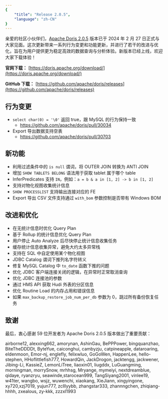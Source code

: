```yaml
---
{
    "title": "Release 2.0.5",
    "language": "zh-CN"
}
---
```


<!--
Licensed to the Apache Software Foundation (ASF) under one
or more contributor license agreements.  See the NOTICE file
distributed with this work for additional information
regarding copyright ownership.  The ASF licenses this file
to you under the Apache License, Version 2.0 (the
"License"); you may not use this file except in compliance
with the License.  You may obtain a copy of the License at

  http://www.apache.org/licenses/LICENSE-2.0

Unless required by applicable law or agreed to in writing,
software distributed under the License is distributed on an
"AS IS" BASIS, WITHOUT WARRANTIES OR CONDITIONS OF ANY
KIND, either express or implied.  See the License for the
specific language governing permissions and limitations
under the License.
-->


亲爱的社区小伙伴们，[Apache Doris 2.0.5](https://doris.apache.org/download/) 版本已于 2024 年 2 月 27 日正式与大家见面。这次更新带来一系列行为变更和功能更新，并进行了若干的改进与优化，旨在为用户提供更为稳定高效的数据查询与分析体验。新版本已经上线，欢迎大家下载体验！

**官网下载：** [https://doris.apache.org/download/](https://doris.apache.org/download/)

**GitHub 下载：** [https://github.com/apache/doris/releases](https://github.com/apache/doris/releases)


## 行为变更
- `select char(0) = '\0'`  返回 true，跟 MySQL 的行为保持一致
  - https://github.com/apache/doris/pull/30034
- Export 导出数据支持空表
  - https://github.com/apache/doris/pull/30703

## 新功能
- 利用过滤条件中的 `is null` 谓词，将 OUTER JOIN 转换为 ANTI JOIN
- 增加 `SHOW TABLETS BELONG` 语法用于获取 tablet 属于哪个 table
- InferPredicates 支持 `IN`，例如：`a = b & a in [1, 2] -> b in [1, 2]`
- 支持对物化视图收集统计信息
- `SHOW PROCESSLIST` 支持输出连接对应的 FE
- Export 导出 CSV 文件支持通过 `with_bom` 参数控制是否带有 Windows BOM

## 改进和优化
- 在无统计信息时优化 Query Plan
- 基于 Rollup 的统计信息优化 Query Plan
- 用户停止 Auto Analyze 后尽快停止统计信息收集任务
- 缓存统计信息收集异常，避免大约太多异常栈
- 支持在 SQL 中自定使用某个物化视图
- JDBC Catalog 谓词下推列名字符转义
- 修复 MySQL Catalog 中 `to_date` 函数下推的问题
- 优化 JDBC 客户端连接关闭的逻辑，在异常时正常取消查询
- 优化 JDBC 连接池的参数
- 通过 HMS API 获取 Hudi 外表的分区信息
- 优化 Routine Load 的内存占用和错误信息
- 如果 `max_backup_restore_job_num_per_db` 参数为 0，跳过所有备份恢复任务


## 致谢
最后，衷心感谢 59 位开发者为 Apache Doris 2.0.5 版本做出了重要贡献：

airborne12, alexxing662, amorynan, AshinGau, BePPPower, bingquanzhao, BiteTheDDDDt, ByteYue, caiconghui, cambyzju, catpineapple, dataroaring, eldenmoon, Emor-nj, englefly, felixwluo, GoGoWen, HappenLee, hello-stephen, HHoflittlefish777, HowardQin, JackDrogon, jacktengg, jackwener, Jibing-Li, KassieZ, LemonLiTree, liaoxin01, liugddx, LuGuangming, morningman, morrySnow, mrhhsg, Mryange, mymeiyi, nextdreamblue, qidaye, ryanzryu, seawinde,starocean999, TangSiyang2001, vinlee19, w41ter, wangbo, wsjz, wuwenchi, xiaokang, XieJiann, xingyingone, xy720,xzj7019, yujun777, zclllyybb, zhangstar333, zhannngchen, zhiqiang-hhhh, zxealous, zy-kkk, zzzxl1993

